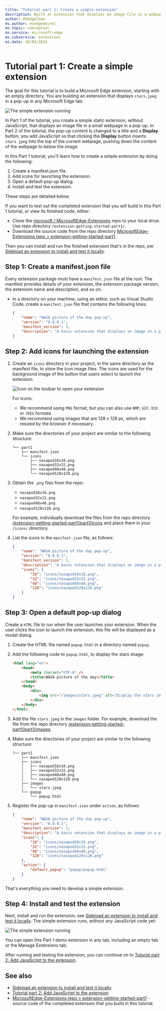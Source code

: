 ```yaml
---
title: "Tutorial part 1: Create a simple extension"
description: Build an extension that displays an image file in a webpage in a pop-up, without JavaScript.
author: MSEdgeTeam
ms.author: msedgedevrel
ms.topic: conceptual
ms.service: microsoft-edge
ms.subservice: extensions
ms.date: 10/03/2024
---
```

# Tutorial part 1: Create a simple extension

The goal for this tutorial is to build a Microsoft Edge extension, starting with an empty directory.  You are building an extension that displays `stars.jpeg` in a pop-up in any Microsoft Edge tab:

![The simple extension running](./part1-simple-extension-images/extension-running.png)

In Part 1 of the tutorial, you create a simple static extension, without JavaScript, that displays an image file in a small webpage in a pop-up.  In Part 2 of the tutorial, the pop-up content is changed to a title and a **Display** button; you add JavaScript so that clicking the **Display** button inserts `stars.jpeg` into the top of the current webpage, pushing down the content of the webpage to below the image.

In this Part 1 tutorial, you'll learn how to create a simple extension by doing the following:
1. Create a manifest.json file.
1. Add icons for launching the extension.
1. Open a default pop-up dialog.
1. Install and test the extension.

These steps are detailed below.

If you want to test out the completed extension that you will build in this Part 1 tutorial, or view its finished code, either:
* Clone the [microsoft / MicrosoftEdge-Extensions](https://github.com/microsoft/MicrosoftEdge-Extensions) repo to your local drive.  Use repo directory `/extension-getting-started-part1/`.
* Download the source code from the repo directory [MicrosoftEdge-Extensions repo > extension-getting-started-part1](https://github.com/microsoft/MicrosoftEdge-Extensions/tree/main/Extension%20samples/extension-getting-started-part1/part1).

Then you can install and run the finished extension that's in the repo, per [Sideload an extension to install and test it locally](extension-sideloading.md).


<!-- ====================================================================== -->
## Step 1: Create a manifest.json file

Every extension package must have a `manifest.json` file at the root.  The manifest provides details of your extension, the extension package version, the extension name and description, and so on.

*   In a directory on your machine, using an editor, such as Visual Studio Code, create a `manifest.json` file that contains the following lines:

    ```json
    {
        "name": "NASA picture of the day pop-up",
        "version": "0.0.0.1",
        "manifest_version": 3,
        "description": "A basic extension that displays an image in a pop-up.",
    }
    ```


<!-- ====================================================================== -->
## Step 2: Add icons for launching the extension

1.  Create an `icons` directory in your project, in the same directory as the manifest file, to store the icon image files.  The icons are used for the background image of the button that users select to launch the extension.

    ![Icon on the toolbar to open your extension](./part1-simple-extension-images/part1-badge1.png)

    For icons:
    *   We recommend using `PNG` format, but you can also use `BMP`, `GIF`, `ICO` or `JPEG` formats.
    *   We recommend using images that are 128 x 128 px, which are resized by the browser if necessary.
    
1.  Make sure the directories of your project are similar to the following structure:

    ```shell
    └── part1
        ├── manifest.json
        └── icons
            ├── nasapod16x16.png
            ├── nasapod32x32.png
            ├── nasapod48x48.png
            └── nasapod128x128.png
    ```
    
1.  Obtain the `.png` files from the repo:
    * `nasapod16x16.png`
    * `nasapod32x32.png`
    * `nasapod48x48.png`
    * `nasapod128x128.png`

    For example, individually download the files from the repo directory [/extension-getting-started-part1/part1/icons](https://github.com/microsoft/MicrosoftEdge-Extensions/tree/main/Extension%20samples/extension-getting-started-part1/part1/icons) and place them in your `/icons/` directory.

1.  List the icons in the `manifest.json` file, as follows:

    ```json
    {
        "name": "NASA picture of the day pop-up",
        "version": "0.0.0.1",
        "manifest_version": 3,
        "description": "A basic extension that displays an image in a pop-up.",
        "icons": {
            "16": "icons/nasapod16x16.png",
            "32": "icons/nasapod32x32.png",
            "48": "icons/nasapod48x48.png",
            "128": "icons/nasapod128x128.png"
        }
    }
    ```
    

<!-- ====================================================================== -->
## Step 3: Open a default pop-up dialog

Create a `HTML` file to run when the user launches your extension.  When the user clicks the icon to launch the extension, this file will be displayed as a modal dialog.

1.  Create the HTML file named `popup.html` in a directory named `popup`.  

1.  Add the following code to `popup.html`, to display the stars image:

    ```html
    <html lang="en">
        <head>
            <meta charset="UTF-8" />
            <title>NASA picture of the day</title>
        </head>
        <body>
            <div>
                <img src="/images/stars.jpeg" alt="Display the stars image" />
            </div>
        </body>
    </html>
    ```
    
1.  Add the file `stars.jpeg` in the `images` folder.  For example, download the file from the repo directory [/extension-getting-started-part1/part1/images](https://github.com/microsoft/MicrosoftEdge-Extensions/tree/main/Extension%20samples/extension-getting-started-part1/part1/images).

1.  Make sure the directories of your project are similar to the following structure:

    ```shell
    └── part1
        ├── manifest.json
        ├── icons
        │   ├── nasapod16x16.png
        │   ├── nasapod32x32.png
        │   ├── nasapod48x48.png
        │   └── nasapod128x128.png
        ├── images
        │   └── stars.jpeg
        └── popup
            └── popup.html
    ```
    
1.  Register the pop-up in `manifest.json` under `action`, as follows:

    ```json
    {
        "name": "NASA picture of the day pop-up",
        "version": "0.0.0.1",
        "manifest_version": 3,
        "description": "A basic extension that displays an image in a pop-up.",
        "icons": {
            "16": "icons/nasapod16x16.png",
            "32": "icons/nasapod32x32.png",
            "48": "icons/nasapod48x48.png",
            "128": "icons/nasapod128x128.png"
        },
        "action": {
            "default_popup": "popup/popup.html"
        }
    }
    ```
    
That's everything you need to develop a simple extension.  


<!-- ====================================================================== -->
## Step 4: Install and test the extension

Next, install and run the extension; see [Sideload an extension to install and test it locally](extension-sideloading.md).  The simple extension runs, without any JavaScript code yet:

![The simple extension running](./part1-simple-extension-images/extension-running.png)

You can open this Part 1 demo extension in any tab, including an empty tab or the Manage Extensions tab.

After running and testing the extension, you can continue on to [Tutorial part 2: Add JavaScript to the extension](./part2-content-scripts.md).


<!-- ====================================================================== -->
## See also
<!-- all links in article -->

* [Sideload an extension to install and test it locally](extension-sideloading.md)
* [Tutorial part 2: Add JavaScript to the extension](./part2-content-scripts.md)
* [MicrosoftEdge-Extensions repo > extension-getting-started-part1](https://github.com/microsoft/MicrosoftEdge-Extensions/tree/main/Extension%20samples/extension-getting-started-part1/part1) - source code of the completed extension that you build in this tutorial.
